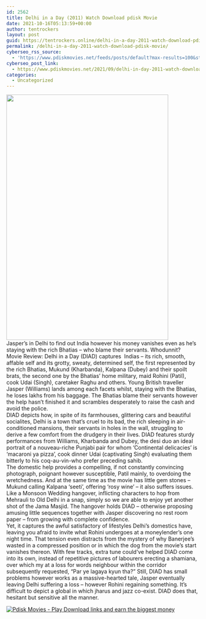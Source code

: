 ```yaml
---
id: 2562
title: Delhi in a Day (2011) Watch Download pdisk Movie
date: 2021-10-16T05:13:59+00:00
author: tentrockers
layout: post
guid: https://tentrockers.online/delhi-in-a-day-2011-watch-download-pdisk-movie/
permalink: /delhi-in-a-day-2011-watch-download-pdisk-movie/
cyberseo_rss_source:
  - 'https://www.pdiskmovies.net/feeds/posts/default?max-results=100&start-index=401'
cyberseo_post_link:
  - https://www.pdiskmovies.net/2021/09/delhi-in-day-2011-watch-download-pdisk.html
categories:
  - Uncategorized
---
```

<div class="separator">
  <a href="https://1.bp.blogspot.com/-wxsIF1z-0HY/YUV6zormAeI/AAAAAAAAANE/_qkITprAe-UvR6zuRxhERTeBUD2vTPlewCLcBGAsYHQ/s759/Delhi%2Bin%2Ba%2BDay%2B%25282011%2529%2BWatch%2BDownload%2Bpdisk%2BMovie.jpg" imageanchor="1"><img loading="lazy" border="0" data-original-height="759" data-original-width="500" height="640" src="https://1.bp.blogspot.com/-wxsIF1z-0HY/YUV6zormAeI/AAAAAAAAANE/_qkITprAe-UvR6zuRxhERTeBUD2vTPlewCLcBGAsYHQ/w422-h640/Delhi%2Bin%2Ba%2BDay%2B%25282011%2529%2BWatch%2BDownload%2Bpdisk%2BMovie.jpg" width="422" /></a>
</div>

<div>
  <div>
    <span>Jasper’s in Delhi to find out India however his money vanishes even as he’s staying with the rich Bhatias – who blame their servants. Whodunnit?</span>
  </div>
  
  <div>
    <span>Movie Review: Delhi in a Day (DIAD) captures&nbsp; Indias – its rich, smooth, affable self and its grotty, sweaty, determined self, the first represented by the rich Bhatias, Mukund (Kharbanda), Kalpana (Dubey) and their spoilt brats, the second one by the Bhatias’ home military, maid Rohini (Patil), cook Udai (Singh), caretaker Raghu and others. Young British traveller Jasper (Williams) lands among each facets whilst, staying with the Bhatias, he loses lakhs from his baggage. The Bhatias blame their servants however the help hasn’t finished it and scrambles desperately to raise the cash and avoid the police.</span>
  </div>
  
  <div>
    <span>DIAD depicts how, in spite of its farmhouses, glittering cars and beautiful socialites, Delhi is a town that’s cruel to its bad, the rich sleeping in air-conditioned mansions, their servants in holes in the wall, struggling to derive a few comfort from the drudgery in their lives. DIAD features sturdy performances from Williams, Kharbanda and Dubey, the desi duo an ideal portrait of a nouveau-riche Punjabi pair for whom ‘Continental delicacies’ is ‘macaroni ya pizza’, cook dinner Udai (captivating Singh) evaluating them bitterly to his coq-au-vin-who prefer preceding sahib.</span>
  </div>
  
  <div>
    <span>The domestic help provides a compelling, if not constantly convincing photograph, poignant however susceptible, Patil mainly, to overdoing the wretchedness. And at the same time as the movie has little gem stones – Mukund calling Kalpana ‘seeti’, offering ‘rosy wine’ – it also suffers issues. Like a Monsoon Wedding hangover, inflicting characters to hop from Mehrauli to Old Delhi in a snap, simply so we are able to enjoy yet another shot of the Jama Masjid. The hangover holds DIAD – otherwise proposing amusing little sequences together with Jasper discovering no rest room paper – from growing with complete confidence.</span>
  </div>
  
  <div>
    <span>Yet, it captures the awful satisfactory of lifestyles Delhi’s domestics have, leaving you afraid to invite what Rohini undergoes at a moneylender’s one night time. That tension even distracts from the mystery of why Banerjee’s wasted in a compressed position or in which the dog from the movie’s start vanishes thereon. With few tracks, extra tune could’ve helped DIAD come into its own, instead of repetitive pictures of labourers erecting a shamiana, over which my at a loss for words neighbour within the corridor subsequently requested, “Par ye lagaya kyun tha?” Still, DIAD has small problems however works as a massive-hearted tale, Jasper eventually leaving Delhi suffering a loss – however Rohini regaining something. It’s difficult to depict a global in which jharus and jazz co-exist. DIAD does that, hesitant but sensitive all the manner.</span>
  </div>
</div>

[![](https://1.bp.blogspot.com/-KJZYdQTn3nw/YS8VdIdXMyI/AAAAAAAAaw4/BR8dsGkpxw0T8C_4G4ALfMA7cP79KN3kwCLcBGAsYHQ/w400-h58/play_download_buttuons-removebg-preview.png "Pdisk Movies - Play Download links and earn the biggest money")](https://kofilink.com/1/bnYybDYxMDA1NzB1?dn=1)